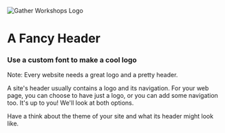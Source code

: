 ![Gather Workshops Logo](/Building-the-Web/slideshow/images/gw_logo_header.png)

# A Fancy Header
### Use a custom font to make a cool logo


Note:
Every website needs a great logo and a pretty header.

A site's header usually contains a logo and its navigation. For your web page, you can choose to have just a logo, or you can add some navigation too. It's up to you! We'll look at both options.

Have a think about the theme of your site and what its header might look like.